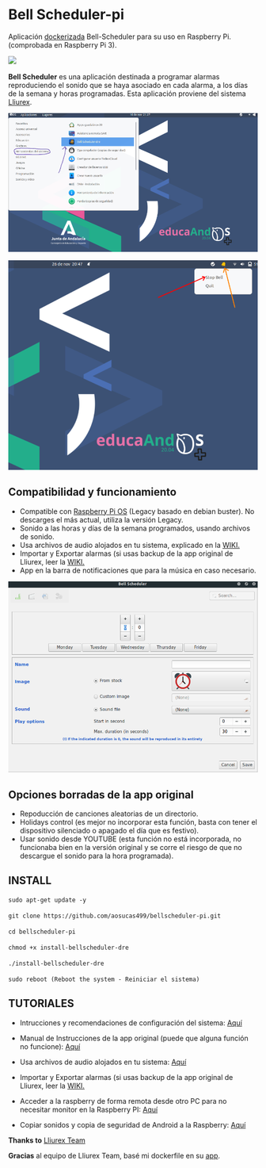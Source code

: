 # Bell Scheduler-pi

Aplicación [dockerizada](https://www.docker.com/) Bell-Scheduler para su uso en Raspberry Pi. (comprobada en Raspberry Pi 3).

![](https://www.kubii.es/7147-large_default/raspberry-pi-3-modelo-b-1-gb-kubii.jpg)

**Bell Scheduler** es una aplicación destinada a programar alarmas reproduciendo el sonido que se haya asociado en cada alarma, a los días de la semana y horas programadas.
Esta aplicación proviene del sistema [Lliurex](https://portal.edu.gva.es/lliurex/va/descarregues/).

![](https://github.com/aosucas499/bellscheduler-dre/raw/main/icons/bellscheduler-place.png)

![](https://github.com/aosucas499/bellscheduler-dre/raw/main/bellscheduler-dre-appindicator/screenshot.png)

## Compatibilidad y funcionamiento
+ Compatible con [Raspberry Pi OS](https://www.raspberrypi.com/software/operating-systems/#raspberry-pi-os-legacy) (Legacy basado en debian buster). No descarges el más actual, utiliza la versión Legacy.
+ Sonido a las horas y días de la semana programados, usando archivos de sonido.
+ Usa archivos de audio alojados en tu sistema, explicado en la [WIKI.](https://github.com/aosucas499/bellscheduler-pi/wiki/Usar-archivos-de-audio-con-el-programa)
+ Importar y Exportar alarmas (si usas backup de la app original de Lliurex, leer la [WIKI.](https://github.com/aosucas499/bellscheduler-pi/wiki/Exportar-alarmas-de-la-app-original-de-lliurex)
+ App en la barra de notificaciones que para la música en caso necesario.

![](https://github.com/aosucas499/bellscheduler-dre/raw/main/icons/bell-scheduler-dre.png)

## Opciones borradas de la app original
+ Repoducción de canciones aleatorias de un directorio.
+ Holidays control (es mejor no incorporar esta función, basta con tener el dispositivo silenciado o apagado el día que es festivo).
+ Usar sonido desde YOUTUBE (esta función no está incorporada, no funcionaba bien en la versión original y se corre el riesgo de que no descargue el sonido para la hora programada).

## INSTALL

    sudo apt-get update -y

    git clone https://github.com/aosucas499/bellscheduler-pi.git

    cd bellscheduler-pi
    
    chmod +x install-bellscheduler-dre

    ./install-bellscheduler-dre
    
    sudo reboot (Reboot the system - Reiniciar el sistema)

## TUTORIALES

+ Intrucciones y recomendaciones de configuración del sistema: [Aquí](https://github.com/aosucas499/bellscheduler-pi/wiki/Preconfiguraci%C3%B3n-del-sistema)

+ Manual de Instrucciones de la app original (puede que alguna función no funcione): [Aquí](https://github.com/aosucas499/bellscheduler-dre/raw/docker-xenial/manual%20de%20Bell%20Scheduler-alarmas%20del%20cole.pdf)

+ Usa archivos de audio alojados en tu sistema: [Aquí](https://github.com/aosucas499/bellscheduler-pi/wiki/Usar-archivos-de-audio-con-el-programa)

+ Importar y Exportar alarmas (si usas backup de la app original de Lliurex, leer la [WIKI.](https://github.com/aosucas499/bellscheduler-pi/wiki/Exportar-alarmas-de-la-app-original-de-lliurex)

+ Acceder a la raspberry de forma remota desde otro PC para no necesitar monitor en la Raspberry PI: [Aquí](https://www.programoergosum.es/tutoriales/escritorio-remoto-a-traves-de-vnc/) 

+ Copiar sonidos y copia de seguridad de Android a la Raspberry: [Aquí](https://github.com/aosucas499/bellscheduler-pi/wiki/Sonidos-y-copia-de-seguridad-de-Android-a-la-Raspberry)

<b>Thanks to</b> [Lliurex Team](https://portal.edu.gva.es/lliurex/va/) 

<b>Gracias</b> al equipo de Lliurex Team, basé mi dockerfile en su [app](http://wiki.lliurex.net/tiki-index.php?page=Bell+Scheduler).
